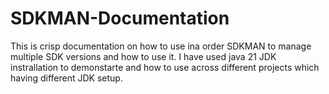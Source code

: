 # SDKMAN-Documentation
This is crisp documentation on how to use ina order SDKMAN to manage multiple SDK versions and how to use it.
I have used java 21 JDK instrallation to demonstarte and how to use across different projects which having different JDK setup.
